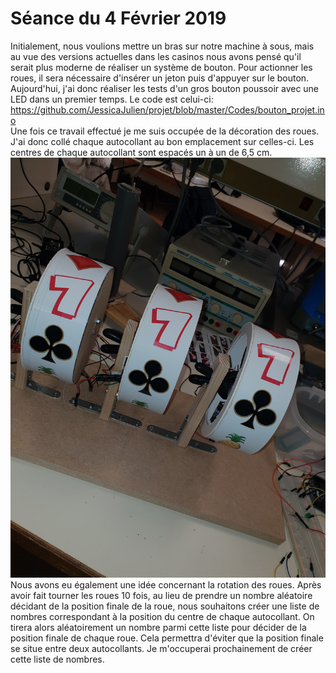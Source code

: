 # Séance du 4 Février 2019
Initialement, nous voulions mettre un bras sur notre machine à sous, mais au vue des versions actuelles dans les casinos nous avons
pensé qu'il serait plus moderne de réaliser un système de bouton. Pour actionner les roues, il sera nécessaire d'insérer 
un jeton puis d'appuyer sur le bouton. Aujourd'hui, j'ai donc réaliser les tests d'un gros bouton poussoir avec une LED dans un premier temps.
Le code est celui-ci: https://github.com/JessicaJulien/projet/blob/master/Codes/bouton_projet.ino  <br/>
Une fois ce travail effectué je me suis occupée de la décoration des roues. J'ai donc collé chaque autocollant au bon emplacement sur celles-ci.
Les centres de chaque autocollant sont espacés un à un de 6,5 cm.
![alt text](https://github.com/JessicaJulien/projet/blob/master/Documentation/roue.autocollant.jpg)
Nous avons eu également une idée concernant la rotation des roues. Après avoir fait tourner les roues 10 fois, au lieu de prendre un nombre aléatoire
décidant de la position finale de la roue, nous souhaitons créer une liste de nombres correspondant à la position du centre de chaque autocollant.
On tirera alors aléatoirement un nombre parmi cette liste pour décider de la position finale de chaque roue. Cela permettra d'éviter que la position finale se situe entre deux autocollants.
Je m'occuperai prochainement de créer cette liste de nombres.
